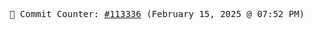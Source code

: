 <p align="center">
    <samp>
        📮 Commit Counter: <a href="https://github.com/Javascript-void0/Javascript-void0/commits/main">#113336</a> (February 15, 2025 @ 07:52 PM)
    </samp>
</p>